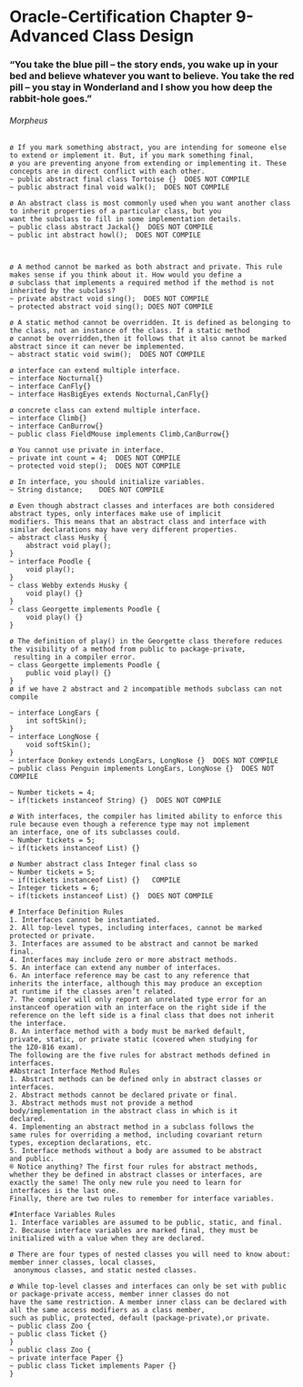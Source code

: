 # Oracle-Certification Chapter 9-Advanced Class Design
### “You take the blue pill – the story ends, you wake up in your bed and believe whatever you want to believe. You take the red pill – you stay in Wonderland and I show you how deep the rabbit-hole goes.”
###### Morpheus
    ø If you mark something abstract, you are intending for someone else to extend or implement it. But, if you mark something final,
    ø you are preventing anyone from extending or implementing it. These concepts are in direct conflict with each other.
    ~ public abstract final class Tortoise {}  DOES NOT COMPILE
    ~ public abstract final void walk();  DOES NOT COMPILE

    ø An abstract class is most commonly used when you want another class to inherit properties of a particular class, but you
    want the subclass to fill in some implementation details.
    ~ public class abstract Jackal{}  DOES NOT COMPILE
    ~ public int abstract howl();  DOES NOT COMPILE



    ø A method cannot be marked as both abstract and private. This rule makes sense if you think about it. How would you define a
    ø subclass that implements a required method if the method is not inherited by the subclass?
    ~ private abstract void sing();  DOES NOT COMPILE
    ~ protected abstract void sing(); DOES NOT COMPILE
    
    ø A static method cannot be overridden. It is defined as belonging to the class, not an instance of the class. If a static method
    ø cannot be overridden,then it follows that it also cannot be marked abstract since it can never be implemented.
    ~ abstract static void swim();  DOES NOT COMPILE
    
    ø interface can extend multiple interface.
    ~ interface Nocturnal{}
    ~ interface CanFly{}
    ~ interface HasBigEyes extends Nocturnal,CanFly{}

    ø concrete class can extend multiple interface.
    ~ interface Climb{}
    ~ interface CanBurrow{}
    ~ public class FieldMouse implements Climb,CanBurrow{}

    ø You cannot use private in interface.
    ~ private int count = 4;  DOES NOT COMPILE
    ~ protected void step();  DOES NOT COMPILE

    ø In interface, you should initialize variables.
    ~ String distance;    DOES NOT COMPILE

    ø Even though abstract classes and interfaces are both considered abstract types, only interfaces make use of implicit
    modifiers. This means that an abstract class and interface with similar declarations may have very different properties.
    ~ abstract class Husky {
        abstract void play();
    }
    ~ interface Poodle {
        void play();
    }
    ~ class Webby extends Husky {
        void play() {}
    }
    ~ class Georgette implements Poodle {
        void play() {}
    }
    
    ø The definition of play() in the Georgette class therefore reduces the visibility of a method from public to package-private,
     resulting in a compiler error.
    ~ class Georgette implements Poodle {
        public void play() {}
    }
    ø if we have 2 abstract and 2 incompatible methods subclass can not compile

    ~ interface LongEars {
        int softSkin();
    }
    ~ interface LongNose {
        void softSkin();
    }
    ~ interface Donkey extends LongEars, LongNose {}  DOES NOT COMPILE
    ~ public class Penguin implements LongEars, LongNose {}  DOES NOT COMPILE
   
    ~ Number tickets = 4;
    ~ if(tickets instanceof String) {}  DOES NOT COMPILE
    
    ø With interfaces, the compiler has limited ability to enforce this rule because even though a reference type may not implement
    an interface, one of its subclasses could.
    ~ Number tickets = 5;
    ~ if(tickets instanceof List) {}

    ø Number abstract class Integer final class so
    ~ Number tickets = 5;
    ~ if(tickets instanceof List) {}   COMPILE
    ~ Integer tickets = 6;
    ~ if(tickets instanceof List) {}  DOES NOT COMPILE

    # Interface Definition Rules 
    1. Interfaces cannot be instantiated.
    2. All top-level types, including interfaces, cannot be marked
    protected or private.
    3. Interfaces are assumed to be abstract and cannot be marked
    final.
    4. Interfaces may include zero or more abstract methods.
    5. An interface can extend any number of interfaces.
    6. An interface reference may be cast to any reference that
    inherits the interface, although this may produce an exception
    at runtime if the classes aren’t related.
    7. The compiler will only report an unrelated type error for an
    instanceof operation with an interface on the right side if the
    reference on the left side is a final class that does not inherit
    the interface.
    8. An interface method with a body must be marked default,
    private, static, or private static (covered when studying for
    the 1Z0-816 exam).
    The following are the five rules for abstract methods defined in
    interfaces.
    #Abstract Interface Method Rules
    1. Abstract methods can be defined only in abstract classes or
    interfaces.
    2. Abstract methods cannot be declared private or final.
    3. Abstract methods must not provide a method
    body/implementation in the abstract class in which is it
    declared.
    4. Implementing an abstract method in a subclass follows the
    same rules for overriding a method, including covariant return
    types, exception declarations, etc.
    5. Interface methods without a body are assumed to be abstract
    and public.
    ® Notice anything? The first four rules for abstract methods,
    whether they be defined in abstract classes or interfaces, are
    exactly the same! The only new rule you need to learn for
    interfaces is the last one.
    Finally, there are two rules to remember for interface variables.
    
    #Interface Variables Rules
    1. Interface variables are assumed to be public, static, and final.
    2. Because interface variables are marked final, they must be
    initialized with a value when they are declared.

    ø There are four types of nested classes you will need to know about: member inner classes, local classes,
     anonymous classes, and static nested classes.

    ø While top-level classes and interfaces can only be set with public or package-private access, member inner classes do not
    have the same restriction. A member inner class can be declared with all the same access modifiers as a class member, 
    such as public, protected, default (package-private),or private.
    ~ public class Zoo {
    ~ public class Ticket {}
    }
    ~ public class Zoo {
    ~ private interface Paper {}
    ~ public class Ticket implements Paper {}
    }
